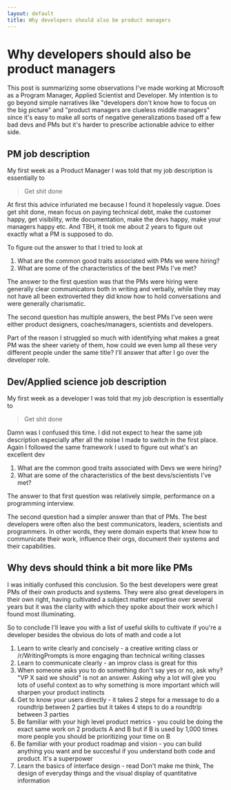 ```yaml
---
layout: default
title: Why developers should also be product managers
---
```


# Why developers should also be product managers

This post is summarizing some observations I've made working at Microsoft as a Program Manager, Applied Scientist and Developer. My intention is to go beyond simple narratives like "developers don't know how to focus on the big picture" and "product managers are clueless middle managers" since it's easy to make all sorts of negative generalizations based off a few bad devs and PMs but it's harder to prescribe actionable advice to either side.

## PM job description

My first week as a Product Manager I was told that my job description is essentially to

> Get shit done

At first this advice infuriated me because I found it hopelessly vague. Does get shit done, mean focus on paying technical debt, make the customer happy, get visibility, write documentation, make the devs happy, make your managers happy etc. And TBH, it took me about 2 years to figure out exactly what a PM is supposed to do.

To figure out the answer to that I tried to look at
1. What are the common good traits associated with PMs we were hiring?
2. What are some of the characteristics of the best PMs I've met?

The answer to the first question was that the PMs were hiring were generally clear communicators both in writing and verbally, while they may not have all been extroverted they did know how to hold conversations and were generally charismatic.

The second question has multiple answers, the best PMs I've seen were either product designers, coaches/managers, scientists and developers.

Part of the reason I struggled so much with identifying what makes a great PM was the sheer variety of them, how could we even lump all these very different people under the same title? I'll answer that after I go over the developer role.

## Dev/Applied science job description

My first week as a developer I was told that my job description is essentially to

> Get shit done

Damn was I confused this time. I did not expect to hear the same job description especially after all the noise I made to switch in the first place. Again I followed the same framework I used to figure out what's an excellent dev

1. What are the common good traits associated with Devs we were hiring?
2. What are some of the characteristics of the best devs/scientists I've met?

The answer to that first question was relatively simple, performance on a programming interview.

The second question had a simpler answer than that of PMs. The best developers were often also the best communicators, leaders, scientists and programmers. In other words, they were domain experts that knew how to communicate their work, influence their orgs, document their systems and their capabilities.

## Why devs should think a bit more like PMs
I was initially confused this conclusion. So the best developers were great PMs of their own products and systems. They were also great developers in their own right, having cultivated a subject matter expertise over several years but it was the clarity with which they spoke about their work which I found most illuminating. 

So to conclude I'll leave you with a list of useful skills to cultivate if you're a developer besides the obvious do lots of math and code a lot
1. Learn to write clearly and concisely - a creative writing class or /r/WritingPrompts is more engaging than technical writing classes
2. Learn to communicate clearly - an improv class is great for this
3. When someone asks you to do something don't say yes or no, ask why? "VP X said we should" is not an answer. Asking why a lot will give you lots of useful context as to why something is more important which will sharpen your product instincts
4. Get to know your users directly - it takes 2 steps for a message to do a roundtrip between 2 parties but it takes 4 steps to do a roundtrip between 3 parties
5. Be familiar with your high level product metrics - you could be doing the exact same work on 2 products A and B but if B is used by 1,000 times more people you should be prioritizing your time on B
6. Be familiar with your product roadmap and vision - you can build anything you want and be succesful if you understand both code and product. It's a superpower
7. Learn the basics of interface design - read Don't make me think, The design of everyday things and the visual display of quantitative information

